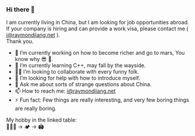 ### Hi there 👋

I am currently living in China, but I am looking for job opportunities abroad.     
If your company is hiring and can provide a work visa, please contact me ( i@raymondjiang.net ).     
Thank you.     

- 🔭 I’m currently working on how to become richer and go to mars, You know why 😎 🤑.
- 🌱 I’m currently learning C++, may fall by the wayside.
- 🥷🏻 I’m looking to collaborate with every funny folk.
- 🤔 I’m looking for help with how to introduce myself.
- 💬 Ask me about sorts of strange questions about China.
- 📫 How to reach me: i@raymondjiang.net
- ⚡ Fun fact:  Few things are really interesting, and very few boring things are really boring.

My hobby in the linked table:  
🏊🏻‍♂️ -> 🏕 -> 🏟
